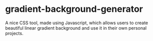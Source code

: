 # gradient-background-generator
A nice CSS tool, made using Javascript, which allows users to create beautiful linear gradient background and use it in their own personal projects.
